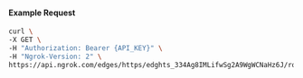 <!-- Code generated for API Clients. DO NOT EDIT. -->

#### Example Request

```bash
curl \
-X GET \
-H "Authorization: Bearer {API_KEY}" \
-H "Ngrok-Version: 2" \
https://api.ngrok.com/edges/https/edghts_334Ag8IMLifwSg2A9WgWCNaHz6J/routes/edghtsrt_334Ag5CpmkPlHrdhWyfIzuErynK/ip_restriction
```
